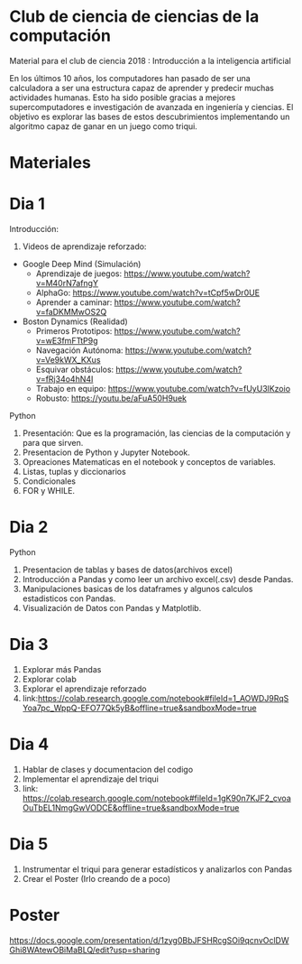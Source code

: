 # Club de ciencia de ciencias de la computación

Material para el club de ciencia 2018 : Introducción a la inteligencia artificial

En los últimos 10 años, los computadores han pasado de ser una calculadora a ser una estructura capaz de aprender y predecir muchas actividades humanas. Esto ha sido posible gracias a mejores supercomputadores e investigación de avanzada en ingeniería y ciencias. El objetivo es explorar las bases de estos descubrimientos implementando un algoritmo capaz de ganar en un juego como triqui.  

# Materiales


# Dia 1
Introducción:
1) Videos de aprendizaje reforzado: 
* Google Deep Mind (Simulación)
  * Aprendizaje de juegos: https://www.youtube.com/watch?v=M40rN7afngY
  * AlphaGo: https://www.youtube.com/watch?v=tCpf5wDr0UE
  * Aprender a caminar: https://www.youtube.com/watch?v=faDKMMwOS2Q
* Boston Dynamics (Realidad)
  * Primeros Prototipos: https://www.youtube.com/watch?v=wE3fmFTtP9g
  * Navegación Autónoma: https://www.youtube.com/watch?v=Ve9kWX_KXus
  * Esquivar obstáculos: https://www.youtube.com/watch?v=fRj34o4hN4I
  * Trabajo en equipo: https://www.youtube.com/watch?v=fUyU3lKzoio
  * Robusto: https://youtu.be/aFuA50H9uek

Python
1) Presentación: Que es la programación, las ciencias de la computación y para que sirven.
2) Presentacion de Python y Jupyter Notebook.
3) Opreaciones Matematicas en el notebook y conceptos de variables.
4) Listas, tuplas y diccionarios
5) Condicionales
6) FOR y WHILE.

# Dia 2
Python
1) Presentacion de tablas y bases de datos(archivos excel)
2) Introducción a Pandas y como leer un archivo excel(.csv) desde Pandas.
3) Manipulaciones basicas de los dataframes y algunos calculos estadisticos con Pandas.
4) Visualización de Datos con Pandas y Matplotlib.

# Dia 3
1) Explorar más Pandas
2) Explorar colab
3) Explorar el aprendizaje reforzado
4) link:https://colab.research.google.com/notebook#fileId=1_AOWDJ9RqSYoa7pc_WppQ-EFO77Qk5yB&offline=true&sandboxMode=true


# Dia 4
1) Hablar de clases y documentacion del codigo
2) Implementar el aprendizaje del triqui
3) link: https://colab.research.google.com/notebook#fileId=1gK90n7KJF2_cvoaOuTbEL1NmgGwVODCE&offline=true&sandboxMode=true

# Dia 5 

1) Instrumentar el triqui para generar estadísticos y analizarlos con Pandas
2) Crear el Poster (Irlo creando de a poco)

 
# Poster
https://docs.google.com/presentation/d/1zyg0BbJFSHRcgSOi9qcnvOclDWGhi8WAtewOBiMaBLQ/edit?usp=sharing
